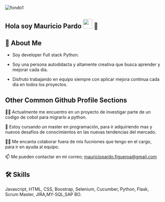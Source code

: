 
![fondo1](https://github.com/Mauro90P/Mauro90P/assets/107511034/229acb7e-2c03-4762-ac74-25d57b96ebd5)

## Hola soy Mauricio Pardo <img src="https://raw.githubusercontent.com/iampavangandhi/iampavangandhi/master/gifs/Hi.gif" width="30px"> 🚀
## 🚀 About Me

- Soy developer Full stack Python.

- Soy una persona autodidacta y altamente creativa que busca aprender y mejorar cada día.
- Disfruto trabajando en equipo siempre con aplicar mejora continua cada dia en todos los proyectos.


## Other Common Github Profile Sections
👩‍💻 Actualmente me encuentro en un proyecto de investigar parte de un codigo de cobol para migrarlo a python.

🧠 Estoy cursando un master en programación, para ir adquiriendo mas y nuevos desafios de conocimientos en las nuevas tendencias del mercado.

👯‍♀️ Me encanta colaborar fuera de mis fucniones que tengo en el cargo, para ir en ayuda al equipo.

📫 Me pueden contactar en mi correo; mauriciopardo.figueroa@gmail.com



## 🛠 Skills
Javascript, HTML, CSS, Boostrap, Selenium, Cucumber, Python, Flask, Scrum Master, JIRA,MY-SQL,SAP BO.
